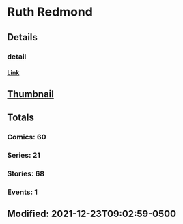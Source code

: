 # Ruth  Redmond 
## Details
### detail
#### [Link](http://marvel.com/comics/creators/13008/ruth_redmond?utm_campaign=apiRef&utm_source=225578a89fc76f3d20fbffda5d17a88d)
## [Thumbnail](http://i.annihil.us/u/prod/marvel/i/mg/b/40/image_not_available.jpg)
## Totals
### Comics: 60
### Series: 21
### Stories: 68
### Events: 1
## Modified: 2021-12-23T09:02:59-0500